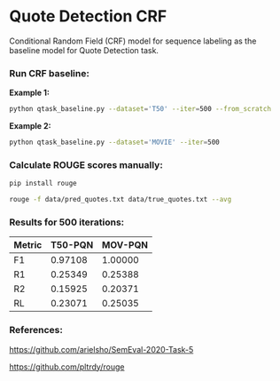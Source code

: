 # Quote Detection CRF
Conditional Random Field (CRF) model for sequence labeling as the baseline model for Quote Detection task.

### Run CRF baseline:

**Example 1:**
```bash
python qtask_baseline.py --dataset='T50' --iter=500 --from_scratch
```

**Example 2:**
```bash
python qtask_baseline.py --dataset='MOVIE' --iter=500
```

### Calculate ROUGE scores manually:

```bash
pip install rouge

rouge -f data/pred_quotes.txt data/true_quotes.txt --avg
```

### Results for 500 iterations:

| Metric | T50-PQN  | MOV-PQN |
| ------ | -------  | ------- |
| F1     | 0.97108  | 1.00000 |
| R1     | 0.25349  | 0.25388 |
| R2     | 0.15925  | 0.20371 |
| RL     | 0.23071  | 0.25035 |

### References:

https://github.com/arielsho/SemEval-2020-Task-5

https://github.com/pltrdy/rouge

